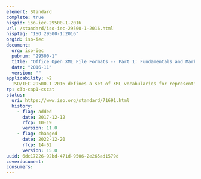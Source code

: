 ```yaml
---
element: Standard
complete: true
nispid: iso-iec-29500-1-2016
url: /standard/iso-iec-29500-1-2016.html
nisptag: "ISO 29500-1:2016"
orgid: iso-iec
document:
  org: iso-iec
  pubnum: "29500-1"
  title: "Office Open XML File Formats -- Part 1: Fundamentals and Markup Language Reference"
  date: "2016-11"
  version: ""
applicability: >2
  ISO/IEC 29500-1 2016 defines a set of XML vocabularies for representing word-processing documents, spreadsheets and presentations. On the one hand, the goal of ISO/IEC 29500 is to be capable of faithfully representing the pre-existing corpus of word-processing documents, spreadsheets and presentations that had been produced by the Microsoft Office applications (from Microsoft Office 97 to Microsoft Office 2008, inclusive) at the date of the creation of ISO/IEC 29500. It also specifies requirements for Office Open XML consumers and producers. On the other hand, the goal is to facilitate extensibility and interoperability by enabling implementations by multiple vendors and on multiple platforms.
rp: c3b-cap1-cscat
status:
  uri: https://www.iso.org/standard/71691.html
  history: 
    - flag: added
      date: 2017-12-12
      rfcp: 10-19
      version: 11.0
    - flag: changed
      date: 2022-12-20
      rfcp: 14-62
      version: 15.0
uuid: 6dc17226-92bd-471d-9506-2e265ad1579d
coverdocument:
consumers:
---
```

